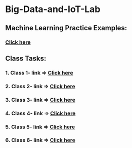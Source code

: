 # Big-Data-and-IoT-Lab

## Machine Learning Practice Examples:
### <a href="https://github.com/Bithi-MBSTU/Machine-Learning-Practice-Examples"> Click here </a>


## Class Tasks:
### 1. Class 1-  link => <a href="https://colab.research.google.com/drive/1t6zsu6T3H5EttMvPAUib-8F7JpDaBiNs?authuser=1"> Click here </a>
### 2. Class 2-  link => <a href="https://colab.research.google.com/drive/1t6zsu6T3H5EttMvPAUib-8F7JpDaBiNs?authuser=1"> Click here </a>
### 3. Class 3-  link => <a href="https://colab.research.google.com/drive/11LCJ8avDNbhCNj37ZUXcdLKGvTCgZJSi?authuser=1#scrollTo=GYBEIiG11cpb"> Click here </a>
### 4. Class 4-  link => <a href="https://colab.research.google.com/drive/1IY6TaI5InwfvffC_Qeb5qgSX9YWL3S3y?authuser=1"> Click here </a>
### 5. Class 5-  link => <a href="https://github.com/Maria-Akther-Mimi/Big-Data-and-IoT-Lab/blob/main/Data%20Preprocessing_Class%205.ipynb"> Click here </a>
### 6. Class 6-  link => <a href=""> Click here </a>



